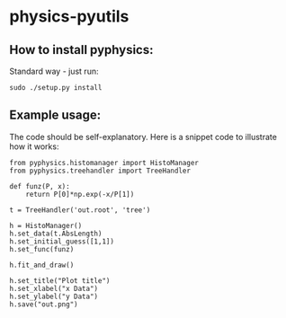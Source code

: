 physics-pyutils
===============


How to install pyphysics:
-------------------------

Standard way - just run:

    sudo ./setup.py install

Example usage:
--------------

The code should be self-explanatory. Here is a snippet code to illustrate how it works:

    from pyphysics.histomanager import HistoManager
    from pyphysics.treehandler import TreeHandler

    def funz(P, x):
        return P[0]*np.exp(-x/P[1])

    t = TreeHandler('out.root', 'tree')

    h = HistoManager()
    h.set_data(t.AbsLength)
    h.set_initial_guess([1,1])
    h.set_func(funz)

    h.fit_and_draw()

    h.set_title("Plot title")
    h.set_xlabel("x Data")
    h.set_ylabel("y Data")
    h.save("out.png")
